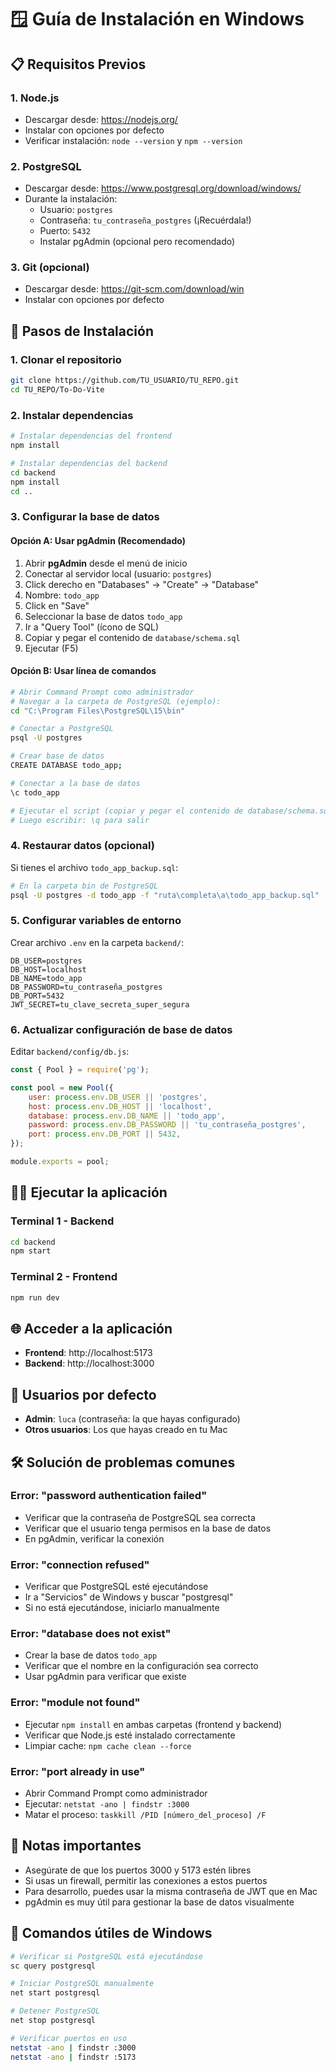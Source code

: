 # 🪟 Guía de Instalación en Windows

## 📋 Requisitos Previos

### 1. Node.js
- Descargar desde: https://nodejs.org/
- Instalar con opciones por defecto
- Verificar instalación: `node --version` y `npm --version`

### 2. PostgreSQL
- Descargar desde: https://www.postgresql.org/download/windows/
- Durante la instalación:
  - Usuario: `postgres`
  - Contraseña: `tu_contraseña_postgres` (¡Recuérdala!)
  - Puerto: `5432`
  - Instalar pgAdmin (opcional pero recomendado)

### 3. Git (opcional)
- Descargar desde: https://git-scm.com/download/win
- Instalar con opciones por defecto

## 🚀 Pasos de Instalación

### 1. Clonar el repositorio
```bash
git clone https://github.com/TU_USUARIO/TU_REPO.git
cd TU_REPO/To-Do-Vite
```

### 2. Instalar dependencias
```bash
# Instalar dependencias del frontend
npm install

# Instalar dependencias del backend
cd backend
npm install
cd ..
```

### 3. Configurar la base de datos

#### Opción A: Usar pgAdmin (Recomendado)
1. Abrir **pgAdmin** desde el menú de inicio
2. Conectar al servidor local (usuario: `postgres`)
3. Click derecho en "Databases" → "Create" → "Database"
4. Nombre: `todo_app`
5. Click en "Save"
6. Seleccionar la base de datos `todo_app`
7. Ir a "Query Tool" (ícono de SQL)
8. Copiar y pegar el contenido de `database/schema.sql`
9. Ejecutar (F5)

#### Opción B: Usar línea de comandos
```bash
# Abrir Command Prompt como administrador
# Navegar a la carpeta de PostgreSQL (ejemplo):
cd "C:\Program Files\PostgreSQL\15\bin"

# Conectar a PostgreSQL
psql -U postgres

# Crear base de datos
CREATE DATABASE todo_app;

# Conectar a la base de datos
\c todo_app

# Ejecutar el script (copiar y pegar el contenido de database/schema.sql)
# Luego escribir: \q para salir
```

### 4. Restaurar datos (opcional)
Si tienes el archivo `todo_app_backup.sql`:
```bash
# En la carpeta bin de PostgreSQL
psql -U postgres -d todo_app -f "ruta\completa\a\todo_app_backup.sql"
```

### 5. Configurar variables de entorno
Crear archivo `.env` en la carpeta `backend/`:
```env
DB_USER=postgres
DB_HOST=localhost
DB_NAME=todo_app
DB_PASSWORD=tu_contraseña_postgres
DB_PORT=5432
JWT_SECRET=tu_clave_secreta_super_segura
```

### 6. Actualizar configuración de base de datos
Editar `backend/config/db.js`:
```javascript
const { Pool } = require('pg');

const pool = new Pool({
    user: process.env.DB_USER || 'postgres',
    host: process.env.DB_HOST || 'localhost',
    database: process.env.DB_NAME || 'todo_app',
    password: process.env.DB_PASSWORD || 'tu_contraseña_postgres',
    port: process.env.DB_PORT || 5432,
});

module.exports = pool;
```

## 🏃‍♂️ Ejecutar la aplicación

### Terminal 1 - Backend
```bash
cd backend
npm start
```

### Terminal 2 - Frontend
```bash
npm run dev
```

## 🌐 Acceder a la aplicación
- **Frontend**: http://localhost:5173
- **Backend**: http://localhost:3000

## 🔐 Usuarios por defecto
- **Admin**: `luca` (contraseña: la que hayas configurado)
- **Otros usuarios**: Los que hayas creado en tu Mac

## 🛠️ Solución de problemas comunes

### Error: "password authentication failed"
- Verificar que la contraseña de PostgreSQL sea correcta
- Verificar que el usuario tenga permisos en la base de datos
- En pgAdmin, verificar la conexión

### Error: "connection refused"
- Verificar que PostgreSQL esté ejecutándose
- Ir a "Servicios" de Windows y buscar "postgresql"
- Si no está ejecutándose, iniciarlo manualmente

### Error: "database does not exist"
- Crear la base de datos `todo_app`
- Verificar que el nombre en la configuración sea correcto
- Usar pgAdmin para verificar que existe

### Error: "module not found"
- Ejecutar `npm install` en ambas carpetas (frontend y backend)
- Verificar que Node.js esté instalado correctamente
- Limpiar cache: `npm cache clean --force`

### Error: "port already in use"
- Abrir Command Prompt como administrador
- Ejecutar: `netstat -ano | findstr :3000`
- Matar el proceso: `taskkill /PID [número_del_proceso] /F`

## 📝 Notas importantes
- Asegúrate de que los puertos 3000 y 5173 estén libres
- Si usas un firewall, permitir las conexiones a estos puertos
- Para desarrollo, puedes usar la misma contraseña de JWT que en Mac
- pgAdmin es muy útil para gestionar la base de datos visualmente

## 🔧 Comandos útiles de Windows
```bash
# Verificar si PostgreSQL está ejecutándose
sc query postgresql

# Iniciar PostgreSQL manualmente
net start postgresql

# Detener PostgreSQL
net stop postgresql

# Verificar puertos en uso
netstat -ano | findstr :3000
netstat -ano | findstr :5173
``` 